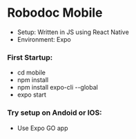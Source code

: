 # Robodoc Mobile
* Setup: Written in JS using React Native
* Environment: Expo

### First Startup:
* cd mobile
* npm install
* npm install expo-cli --global
* expo start

### Try setup on Andoid or IOS:
* Use Expo GO app
